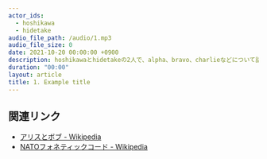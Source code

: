 ```yaml
---
actor_ids:
  - hoshikawa
  - hidetake
audio_file_path: /audio/1.mp3
audio_file_size: 0
date: 2021-10-20 00:00:00 +0900
description: hoshikawaとhidetakeの2人で、alpha、bravo、charlieなどについて話しました。
duration: "00:00"
layout: article
title: 1. Example title
---
```


## 関連リンク

- [アリスとボブ - Wikipedia](https://ja.wikipedia.org/wiki/%E3%82%A2%E3%83%AA%E3%82%B9%E3%81%A8%E3%83%9C%E3%83%96)
- [NATOフォネティックコード - Wikipedia](https://ja.wikipedia.org/wiki/NATO%E3%83%95%E3%82%A9%E3%83%8D%E3%83%86%E3%82%A3%E3%83%83%E3%82%AF%E3%82%B3%E3%83%BC%E3%83%89)
